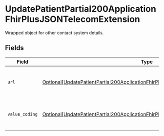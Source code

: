 # UpdatePatientPartial200ApplicationFhirPlusJSONTelecomExtension

Wrapped object for other contact system details.


## Fields

| Field                                                                                                                                                                                       | Type                                                                                                                                                                                        | Required                                                                                                                                                                                    | Description                                                                                                                                                                                 |
| ------------------------------------------------------------------------------------------------------------------------------------------------------------------------------------------- | ------------------------------------------------------------------------------------------------------------------------------------------------------------------------------------------- | ------------------------------------------------------------------------------------------------------------------------------------------------------------------------------------------- | ------------------------------------------------------------------------------------------------------------------------------------------------------------------------------------------- |
| `url`                                                                                                                                                                                       | [Optional[UpdatePatientPartial200ApplicationFhirPlusJSONTelecomExtensionURL]](../../models/operations/updatepatientpartial200applicationfhirplusjsontelecomextensionurl.md)                 | :heavy_minus_sign:                                                                                                                                                                          | Definition of other contact system extension.                                                                                                                                               |
| `value_coding`                                                                                                                                                                              | [Optional[UpdatePatientPartial200ApplicationFhirPlusJSONTelecomExtensionValueCoding]](../../models/operations/updatepatientpartial200applicationfhirplusjsontelecomextensionvaluecoding.md) | :heavy_minus_sign:                                                                                                                                                                          | URL of specification of other contact systems.                                                                                                                                              |